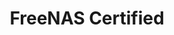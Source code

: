 ---
title: "FreeNAS Certified"
description: "Articles describing [FreeNAS Certified](https://www.ixsystems.com/freenas-certified-servers/) products from iXsystems, with installation and upgrade procedures."
weight: 20
---
